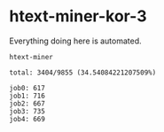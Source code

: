 # htext-miner-kor-3

Everything doing here is automated.

```
htext-miner

total: 3404/9855 (34.54084221207509%)

job0: 617
job1: 716
job2: 667
job3: 735
job4: 669
```
